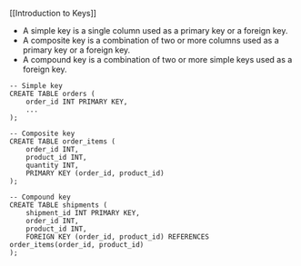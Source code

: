 [[Introduction to Keys]]
- A simple key is a single column used as a primary key or a foreign key.
- A composite key is a combination of two or more columns used as a primary key or a foreign key.
- A compound key is a combination of two or more simple keys used as a foreign key.

```
-- Simple key
CREATE TABLE orders (
    order_id INT PRIMARY KEY,
    ...
);

-- Composite key
CREATE TABLE order_items (
    order_id INT,
    product_id INT,
    quantity INT,
    PRIMARY KEY (order_id, product_id)
);

-- Compound key
CREATE TABLE shipments (
    shipment_id INT PRIMARY KEY,
    order_id INT,
    product_id INT,
    FOREIGN KEY (order_id, product_id) REFERENCES order_items(order_id, product_id)
);
```